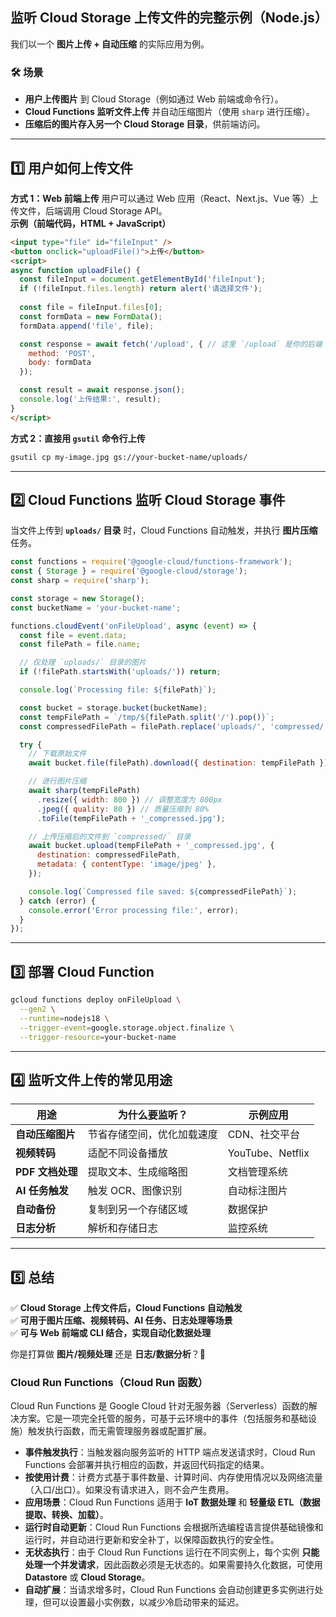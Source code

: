 ## **监听 Cloud Storage 上传文件的完整示例（Node.js）**
我们以一个 **图片上传 + 自动压缩** 的实际应用为例。

### **🛠 场景**
- **用户上传图片** 到 Cloud Storage（例如通过 Web 前端或命令行）。
- **Cloud Functions 监听文件上传** 并自动压缩图片（使用 `sharp` 进行压缩）。
- **压缩后的图片存入另一个 Cloud Storage 目录**，供前端访问。

---

## **1️⃣ 用户如何上传文件**
**方式 1：Web 前端上传**
用户可以通过 Web 应用（React、Next.js、Vue 等）上传文件，后端调用 Cloud Storage API。  
**示例（前端代码，HTML + JavaScript）**
```html
<input type="file" id="fileInput" />
<button onclick="uploadFile()">上传</button>
<script>
async function uploadFile() {
  const fileInput = document.getElementById('fileInput');
  if (!fileInput.files.length) return alert('请选择文件');
  
  const file = fileInput.files[0];
  const formData = new FormData();
  formData.append('file', file);

  const response = await fetch('/upload', { // 这里 `/upload` 是你的后端 API
    method: 'POST',
    body: formData
  });

  const result = await response.json();
  console.log('上传结果:', result);
}
</script>
```

**方式 2：直接用 `gsutil` 命令行上传**
```sh
gsutil cp my-image.jpg gs://your-bucket-name/uploads/
```

---

## **2️⃣ Cloud Functions 监听 Cloud Storage 事件**
当文件上传到 **`uploads/` 目录** 时，Cloud Functions 自动触发，并执行 **图片压缩** 任务。

```javascript
const functions = require('@google-cloud/functions-framework');
const { Storage } = require('@google-cloud/storage');
const sharp = require('sharp');

const storage = new Storage();
const bucketName = 'your-bucket-name';

functions.cloudEvent('onFileUpload', async (event) => {
  const file = event.data;
  const filePath = file.name;

  // 仅处理 `uploads/` 目录的图片
  if (!filePath.startsWith('uploads/')) return;

  console.log(`Processing file: ${filePath}`);

  const bucket = storage.bucket(bucketName);
  const tempFilePath = `/tmp/${filePath.split('/').pop()}`;
  const compressedFilePath = filePath.replace('uploads/', 'compressed/');

  try {
    // 下载原始文件
    await bucket.file(filePath).download({ destination: tempFilePath });

    // 进行图片压缩
    await sharp(tempFilePath)
      .resize({ width: 800 }) // 调整宽度为 800px
      .jpeg({ quality: 80 }) // 质量压缩到 80%
      .toFile(tempFilePath + '_compressed.jpg');

    // 上传压缩后的文件到 `compressed/` 目录
    await bucket.upload(tempFilePath + '_compressed.jpg', {
      destination: compressedFilePath,
      metadata: { contentType: 'image/jpeg' },
    });

    console.log(`Compressed file saved: ${compressedFilePath}`);
  } catch (error) {
    console.error('Error processing file:', error);
  }
});
```

---

## **3️⃣ 部署 Cloud Function**
```sh
gcloud functions deploy onFileUpload \
  --gen2 \
  --runtime=nodejs18 \
  --trigger-event=google.storage.object.finalize \
  --trigger-resource=your-bucket-name
```

---

## **4️⃣ 监听文件上传的常见用途**
| **用途** | **为什么要监听？** | **示例应用** |
|------|------|------|
| **自动压缩图片** | 节省存储空间，优化加载速度 | CDN、社交平台 |
| **视频转码** | 适配不同设备播放 | YouTube、Netflix |
| **PDF 文档处理** | 提取文本、生成缩略图 | 文档管理系统 |
| **AI 任务触发** | 触发 OCR、图像识别 | 自动标注图片 |
| **自动备份** | 复制到另一个存储区域 | 数据保护 |
| **日志分析** | 解析和存储日志 | 监控系统 |

---

## **5️⃣ 总结**
✅ **Cloud Storage 上传文件后，Cloud Functions 自动触发**  
✅ **可用于图片压缩、视频转码、AI 任务、日志处理等场景**  
✅ **可与 Web 前端或 CLI 结合，实现自动化数据处理**  

你是打算做 **图片/视频处理** 还是 **日志/数据分析**？🚀

### **Cloud Run Functions（Cloud Run 函数）**  

Cloud Run Functions 是 Google Cloud 针对无服务器（Serverless）函数的解决方案。它是一项完全托管的服务，可基于云环境中的事件（包括服务和基础设施）触发执行函数，而无需管理服务器或配置扩展。  

- **事件触发执行**：当触发器向服务监听的 HTTP 端点发送请求时，Cloud Run Functions 会部署并执行相应的函数，并返回代码指定的结果。  
- **按使用计费**：计费方式基于事件数量、计算时间、内存使用情况以及网络流量（入口/出口）。如果没有请求进入，则不会产生费用。  
- **应用场景**：Cloud Run Functions 适用于 **IoT 数据处理** 和 **轻量级 ETL（数据提取、转换、加载）**。  
- **运行时自动更新**：Cloud Run Functions 会根据所选编程语言提供基础镜像和运行时，并自动进行更新和安全补丁，以保障函数执行的安全性。  
- **无状态执行**：由于 Cloud Run Functions 运行在不同实例上，每个实例 **只能处理一个并发请求**，因此函数必须是无状态的。如果需要持久化数据，可使用 **Datastore** 或 **Cloud Storage**。  
- **自动扩展**：当请求增多时，Cloud Run Functions 会自动创建更多实例进行处理，但可以设置最小实例数，以减少冷启动带来的延迟。